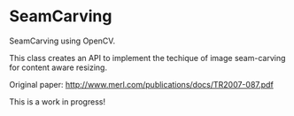SeamCarving
===========

SeamCarving using OpenCV. 

This class creates an API to implement the techique of image seam-carving for content aware resizing. 

Original paper: http://www.merl.com/publications/docs/TR2007-087.pdf

This is a work in progress!
